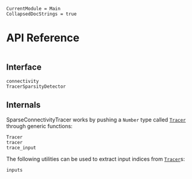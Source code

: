 
```@meta
CurrentModule = Main
CollapsedDocStrings = true
```

# API Reference
```@index
```

## Interface
```@docs
connectivity
TracerSparsityDetector
```

## Internals
SparseConnectivityTracer works by pushing a `Number` type called [`Tracer`](@ref) through generic functions:
```@docs
Tracer
tracer
trace_input
```

The following utilities can be used to extract input indices from [`Tracer`](@ref)s:
```@docs
inputs
```
